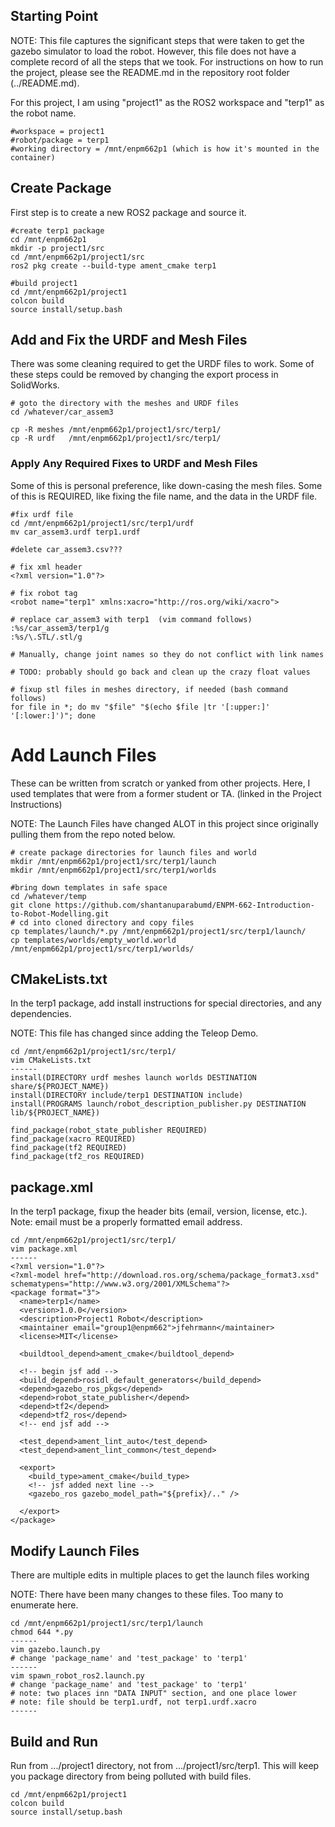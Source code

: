 ## Starting Point

NOTE: This file captures the significant steps that were taken to get the gazebo simulator to load the robot.  However, this file does not have a complete record of all the steps that we took.  For instructions on how to run the project, please see the README.md in the repository root folder (../README.md). 

For this project, I am using "project1" as the ROS2 workspace and "terp1" as the robot name.  
```
#workspace = project1
#robot/package = terp1
#working directory = /mnt/enpm662p1 (which is how it's mounted in the container)
```

## Create Package
First step is to create a new ROS2 package and source it.  
```
#create terp1 package
cd /mnt/enpm662p1
mkdir -p project1/src
cd /mnt/enpm662p1/project1/src
ros2 pkg create --build-type ament_cmake terp1

#build project1
cd /mnt/enpm662p1/project1
colcon build 
source install/setup.bash  
```

## Add and Fix the URDF and Mesh Files
There was some cleaning required to get the URDF files to work.  Some of these steps could be removed by changing the export process in SolidWorks.  
```
# goto the directory with the meshes and URDF files
cd /whatever/car_assem3

cp -R meshes /mnt/enpm662p1/project1/src/terp1/
cp -R urdf   /mnt/enpm662p1/project1/src/terp1/
```

### Apply Any Required Fixes to URDF and Mesh Files
Some of this is personal preference, like down-casing the mesh files.  Some of this is REQUIRED, like fixing the file name, and the data in the URDF file.
```
#fix urdf file
cd /mnt/enpm662p1/project1/src/terp1/urdf
mv car_assem3.urdf terp1.urdf

#delete car_assem3.csv???

# fix xml header 
<?xml version="1.0"?>

# fix robot tag 
<robot name="terp1" xmlns:xacro="http://ros.org/wiki/xacro">

# replace car_assem3 with terp1  (vim command follows)
:%s/car_assem3/terp1/g
:%s/\.STL/.stl/g

# Manually, change joint names so they do not conflict with link names

# TODO: probably should go back and clean up the crazy float values

# fixup stl files in meshes directory, if needed (bash command follows)
for file in *; do mv "$file" "$(echo $file |tr '[:upper:]' '[:lower:]')"; done
```

# Add Launch Files
These can be written from scratch or yanked from other projects.  Here, I used templates that were from a former student or TA.  (linked in the Project Instructions)

NOTE: The Launch Files have changed ALOT in this project since originally pulling them from the repo noted below.  

```
# create package directories for launch files and world
mkdir /mnt/enpm662p1/project1/src/terp1/launch
mkdir /mnt/enpm662p1/project1/src/terp1/worlds

#bring down templates in safe space
cd /whatever/temp
git clone https://github.com/shantanuparabumd/ENPM-662-Introduction-to-Robot-Modelling.git
# cd into cloned directory and copy files
cp templates/launch/*.py /mnt/enpm662p1/project1/src/terp1/launch/
cp templates/worlds/empty_world.world /mnt/enpm662p1/project1/src/terp1/worlds/
```

## CMakeLists.txt
In the terp1 package, add install instructions for special directories, and any dependencies.

NOTE: This file has changed since adding the Teleop Demo.  
    
```
cd /mnt/enpm662p1/project1/src/terp1/
vim CMakeLists.txt
------
install(DIRECTORY urdf meshes launch worlds DESTINATION share/${PROJECT_NAME})
install(DIRECTORY include/terp1 DESTINATION include)
install(PROGRAMS launch/robot_description_publisher.py DESTINATION lib/${PROJECT_NAME})

find_package(robot_state_publisher REQUIRED)
find_package(xacro REQUIRED)
find_package(tf2 REQUIRED)
find_package(tf2_ros REQUIRED)
```

## package.xml
In the terp1 package, fixup the header bits (email, version, license, etc.).  Note: email must be a properly formatted email address.
```
cd /mnt/enpm662p1/project1/src/terp1/
vim package.xml
------ 
<?xml version="1.0"?>
<?xml-model href="http://download.ros.org/schema/package_format3.xsd" schematypens="http://www.w3.org/2001/XMLSchema"?>
<package format="3">
  <name>terp1</name>
  <version>1.0.0</version>
  <description>Project1 Robot</description>
  <maintainer email="group1@enpm662">jfehrmann</maintainer>
  <license>MIT</license>

  <buildtool_depend>ament_cmake</buildtool_depend>
  
  <!-- begin jsf add -->
  <build_depend>rosidl_default_generators</build_depend>
  <depend>gazebo_ros_pkgs</depend>
  <depend>robot_state_publisher</depend>
  <depend>tf2</depend>
  <depend>tf2_ros</depend>
  <!-- end jsf add -->

  <test_depend>ament_lint_auto</test_depend>
  <test_depend>ament_lint_common</test_depend>

  <export>
    <build_type>ament_cmake</build_type>
    <!-- jsf added next line -->
    <gazebo_ros gazebo_model_path="${prefix}/.." />
    
  </export>
</package>
```

## Modify Launch Files
There are multiple edits in multiple places to get the launch files working

NOTE:  There have been many changes to these files.  Too many to enumerate here.  

```
cd /mnt/enpm662p1/project1/src/terp1/launch
chmod 644 *.py
------
vim gazebo.launch.py
# change 'package_name' and 'test_package' to 'terp1'
------
vim spawn_robot_ros2.launch.py
# change 'package_name' and 'test_package' to 'terp1'
# note: two places inn "DATA INPUT" section, and one place lower
# note: file should be terp1.urdf, not terp1.urdf.xacro
------
```

## Build and Run
Run from .../project1 directory, not from .../project1/src/terp1.  This will keep you package directory from being polluted with build files.  
```
cd /mnt/enpm662p1/project1
colcon build
source install/setup.bash
```
